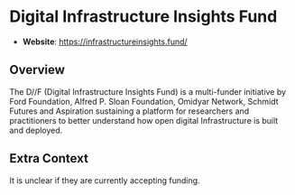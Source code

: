 # Digital Infrastructure Insights Fund

- **Website**: https://infrastructureinsights.fund/

## Overview

The D//F (Digital Infrastructure Insights Fund) is a multi-funder initiative by Ford Foundation, Alfred P. Sloan Foundation, Omidyar Network, Schmidt Futures and Aspiration sustaining a platform for researchers and practitioners to better understand how open digital Infrastructure is built and deployed.

## Extra Context

It is unclear if they are currently accepting funding.
